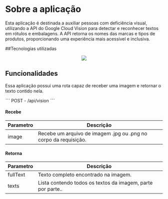 # Sobre a aplicação

Esta aplicação é destinada a auxiliar pessoas com deficiência visual, utilizando a API do Google Cloud Vision para detectar e reconhecer textos em rótulos e embalagens. A API retorna os nomes das marcas e tipos de produtos, proporcionando uma experiência mais acessível e inclusiva.

##Tecnologias utilizadas
<p align="center">
	<a href="https://skillicons.dev">
		<img src="https://skillicons.dev/icons?i=java,spring,gcp,idea,postman" />
	</a>
</p>

## Funcionalidades

Essa aplicação possui uma rota capaz de receber uma imagem e retornar o texto contido nela.

ˋˋˋ
POST - /api/vision
 ˋˋˋ
#### Recebe
Parametro   | Descrição
--------- | ------
image | Recebe um arquivo de imagem .jpg ou .png no corpo da requisição.

#### Retorna
Parametro   | Descrição
--------- | ------
fullText | Texto completo encontrado na imagem.
texts | Lista contendo todos os textos da imagem, parte por parte..



